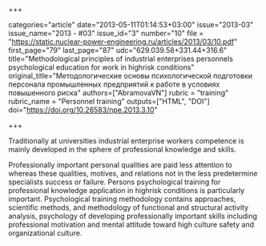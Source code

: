 +++

categories="article"
date="2013-05-11T01:14:53+03:00"
issue="2013-03"
issue_name="2013 - #03"
issue_id="3"
number="10"
file = "https://static.nuclear-power-engineering.ru/articles/2013/03/10.pdf"
first_page="79"
last_page="87"
udc="629.039.58+331.44+316.6"
title="Methodological principles of industrial enterprises personnels psychological education for work in highrisk conditions"
original_title="Методологические основы психологической подготовки персонала промышленных предприятий к работе в условиях повышенного риска"
authors=["AbramovaVN"]
rubric = "training"
rubric_name = "Personnel training"
outputs=["HTML", "DOI"]
doi="https://doi.org/10.26583/npe.2013.3.10"

+++

Traditionally at universities industrial enterprise workers competence is mainly developed in the sphere of professional knowledge and skills.

Professionally important personal qualities are paid less attention to whereas these qualities, motives, and relations not in the less predetermine specialists success or failure. Persons psychological training for professional knowledge application in highrisk conditions is particularly important. Psychological training methodology contains approaches, scientific methods, and methodology of functional and structural activity analysis, psychology of developing professionally important skills including professional motivation and mental attitude toward high culture safety and organizational culture.